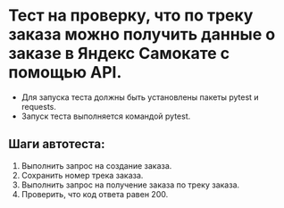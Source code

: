 ﻿# Тест на проверку, что по треку заказа можно получить данные о заказе в Яндекс Самокате с помощью API.
- Для запуска теста должны быть установлены пакеты pytest и requests.
- Запуск теста выполняется командой pytest.

## Шаги автотеста:
1. Выполнить запрос на создание заказа.
2. Сохранить номер трека заказа.
3. Выполнить запрос на получение заказа по треку заказа.
4. Проверить, что код ответа равен 200. 
